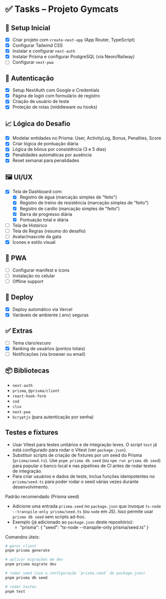 # ✅ Tasks – Projeto Gymcats

## 🔧 Setup Inicial
- [x] Criar projeto com `create-next-app` (App Router, TypeScript)
- [x] Configurar Tailwind CSS
- [x] Instalar e configurar `next-auth`
- [x] Instalar Prisma e configurar PostgreSQL (via Neon/Railway)
- [ ] Configurar `next-pwa`

## 🧩 Autenticação
- [x] Setup NextAuth com Google e Credentials
- [x] Página de login com formulário de registro
- [x] Criação de usuário de teste
- [x] Proteção de rotas (middleware ou hooks)

## 📈 Lógica do Desafio
- [x] Modelar entidades no Prisma: User, ActivityLog, Bonus, Penalties, Score
- [x] Criar lógica de pontuação diária
- [x] Lógica de bônus por consistência (3 e 5 dias)
- [x] Penalidades automáticas por ausência
- [x] Reset semanal para penalidades

## 🖼️ UI/UX
- [x] Tela de Dashboard com:
  - [x] Registro de água (marcação simples de "feito")
  - [x] Registro de treino de resistência (marcação simples de "feito")
  - [x] Registro de cardio (marcação simples de "feito")
  - [x] Barra de progresso diária
  - [x] Pontuação total e diária
- [ ] Tela de Histórico
- [ ] Tela de Regras (resumo do desafio)
- [ ] Avatar/mascote da gata
- [x] Ícones e estilo visual

## 📱 PWA
- [ ] Configurar manifest e icons
- [ ] Instalação no celular
- [ ] Offline support

## 🚀 Deploy
- [x] Deploy automático via Vercel
- [x] Variáveis de ambiente (.env) seguras

## ✅ Extras
- [ ] Tema claro/escuro
- [x] Ranking de usuários (pontos totais)
- [ ] Notificações (via browser ou email)

## 📦 Bibliotecas
- `next-auth`
- `prisma`, `@prisma/client`
- `react-hook-form`
- `zod`
- `clsx`
- `next-pwa`
- `bcryptjs` (para autenticação por senha)

## Testes e fixtures
- Usar Vitest para testes unitários e de integração leves. O script `test` já está configurado para rodar o Vitest (ver `package.json`).
- Substituir scripts de criação de fixtures por um seed do Prisma (`prisma/seed.ts`). Use `pnpm prisma db seed` (ou `npm run prisma db seed`) para popular o banco local e nas pipelines de CI antes de rodar testes de integração.
- Para criar usuários e dados de teste, inclua funções idempotentes no `prisma/seed.ts` para poder rodar o seed várias vezes durante desenvolvimento.

Padrão recomendado (Prisma seed)
- Adicione uma entrada `prisma.seed` no `package.json` que invoque `ts-node --transpile-only prisma/seed.ts` (ou `node` em JS). Isso permite usar `prisma db seed` sem scripts ad-hoc.
- Exemplo (já adicionado ao `package.json` deste repositório):
  - "prisma": { "seed": "ts-node --transpile-only prisma/seed.ts" }

Comandos úteis:
```bash
# gerar client
pnpm prisma generate

# aplicar migrações em dev
pnpm prisma migrate dev

# rodar seed (usa a configuração `prisma.seed` do package.json)
pnpm prisma db seed

# rodar testes
pnpm test
```
